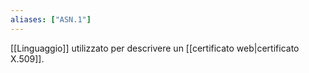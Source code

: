 ```yaml
---
aliases: ["ASN.1"]
---
```


[[Linguaggio]] utilizzato per descrivere un [[certificato web|certificato X.509]].
